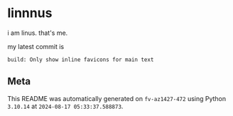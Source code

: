 # linnnus

i am linus. that's me.

my latest commit is

```
build: Only show inline favicons for main text
```

## Meta

This README was automatically generated on `fv-az1427-472` using Python
`3.10.14` at `2024-08-17 05:33:37.588873`.
